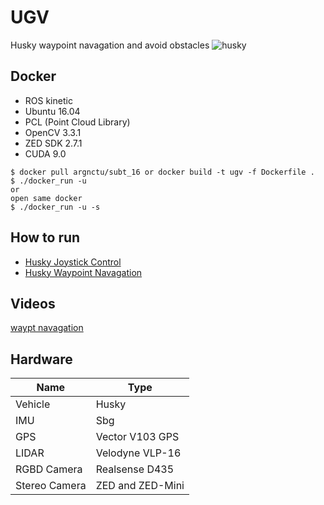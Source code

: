 # UGV
Husky waypoint navagation and avoid obstacles
![husky](https://github.com/tonycar12002/ugv/images/husky.jpg)
## Docker
- ROS kinetic 
- Ubuntu 16.04
- PCL (Point Cloud Library)
- OpenCV 3.3.1
- ZED SDK 2.7.1
- CUDA 9.0

```
$ docker pull argnctu/subt_16 or docker build -t ugv -f Dockerfile .
$ ./docker_run -u
or 
open same docker
$ ./docker_run -u -s
```
## How to run
* [Husky Joystick Control](https://github.com/tonycar12002/ugv/wiki/Husky_Joystick_Control)
* [Husky Waypoint Navagation](https://github.com/tonycar12002/ugv/wiki/Waypoint_Navagation)

## Videos
[waypt navagation](https://www.youtube.com/watch?v=ns-YryCcy-s)

## Hardware

|Name | Type |
|-------		|--------					|
|Vehicle		|Husky						|
|IMU			|Sbg						|
|GPS			|Vector	V103 GPS			|
|LIDAR 			|Velodyne VLP-16			|
|RGBD Camera	|Realsense D435				|
|Stereo Camera	|ZED and ZED-Mini			|
